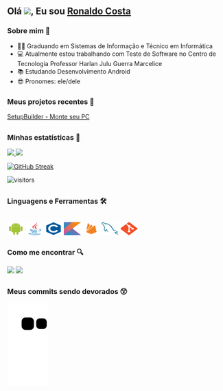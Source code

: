 ## Olá <img src="https://github.com/TheDudeThatCode/TheDudeThatCode/blob/master/Assets/Hi.gif" width="29px">, Eu sou [Ronaldo Costa](https://www.linkedin.com/in/ronaldocoding/) 
### Sobre mim 🤗
- 👨‍🎓 Graduando em Sistemas de Informação e Técnico em Informática
- 💻 Atualmente estou trabalhando com Teste de Software no Centro de Tecnologia Professor Harlan Julu Guerra Marcelice
- 📚 Estudando Desenvolvimento Android
- 😎 Pronomes: ele/dele

##

### Meus projetos recentes 🚀
[SetupBuilder - Monte seu PC](https://play.google.com/store/apps/details?id=br.com.setupbuilder) </br>

##

### Minhas estatísticas 🎲
 <div>
  <a href="https://github.com/ronaldocoding">
  <img height="180em" src="https://github-readme-stats.vercel.app/api?username=ronaldocoding&show_icons=true&theme=dracula&include_all_commits=true&count_private=true"/>
  <img height="180em" src="https://github-readme-stats.vercel.app/api/top-langs/?username=ronaldocoding&layout=compact&langs_count=7&theme=dracula"/>
</div>
 
[![GitHub Streak](http://github-readme-streak-stats.herokuapp.com?user=ronaldocoding&theme=dracula)](https://git.io/streak-stats)

![visitors](https://visitor-badge.laobi.icu/badge?page_id=ronaldocoding)

 ##
 
 ### Linguagens e Ferramentas 🛠
 <div style="display: inline_block"><br>
  <img align="center" alt="Android" height="30" width="40" src="https://raw.githubusercontent.com/devicons/devicon/master/icons/android/android-plain.svg">
  <img align="center" alt="Java" height="30" width="40" src="https://raw.githubusercontent.com/devicons/devicon/master/icons/java/java-original.svg">
  <img align="center" alt="C" height="30" width="40" src="https://raw.githubusercontent.com/devicons/devicon/master/icons/c/c-plain.svg">
  <img align="center" alt="Kotlin" height="30" width="40" src="https://raw.githubusercontent.com/devicons/devicon/master/icons/kotlin/kotlin-original.svg">
  <img align="center" alt="Firebase" height="30" width="40" src="https://raw.githubusercontent.com/devicons/devicon/master/icons/firebase/firebase-plain.svg">
  <img align="center" alt="Mysql" height="30" width="40" src="https://raw.githubusercontent.com/devicons/devicon/master/icons/mysql/mysql-plain.svg">
  <img align="center" alt="Mysql" height="30" width="40" src="https://raw.githubusercontent.com/devicons/devicon/master/icons/git/git-plain.svg">

 </div>
  
  ##

### Como me encontrar 🔍
<div> 
  <a href = "mailto:ronaldocosta.developer@gmail.com"><img src="https://img.shields.io/badge/-Gmail-%23333?style=for-the-badge&logo=gmail&logoColor=white" target="_blank"></a>
  <a href="https://www.linkedin.com/in/ronaldocoding" target="_blank"><img src="https://img.shields.io/badge/-LinkedIn-%230077B5?style=for-the-badge&logo=linkedin&logoColor=white" target="_blank"></a> 
 
##
 
### Meus commits sendo devorados 😲
  ![Snake animation](https://github.com/rafaballerini/rafaballerini/blob/output/github-contribution-grid-snake.svg)
 
</div>
